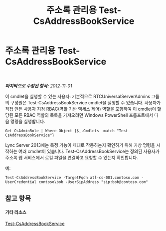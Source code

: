 ﻿---
title: 주소록 관리용 Test-CsAddressBookService
TOCTitle: 주소록 관리용 Test-CsAddressBookService
ms:assetid: b88cea74-41fd-4c0e-9284-7135bff27a27
ms:mtpsurl: https://technet.microsoft.com/ko-kr/library/Gg429720(v=OCS.15)
ms:contentKeyID: 49304829
ms.date: 08/24/2015
mtps_version: v=OCS.15
ms.translationtype: HT
---

# 주소록 관리용 Test-CsAddressBookService

 

_**마지막으로 수정된 항목:** 2012-11-01_

이 cmdlet을 실행할 수 있는 사용자: 기본적으로 RTCUniversalServerAdmins 그룹의 구성원은 Test-CsAddressBookService cmdlet을 실행할 수 있습니다. 사용자가 직접 만든 사용자 지정 RBAC(역할 기반 액세스 제어) 역할을 포함하여 이 cmdlet이 할당된 모든 RBAC 역할의 목록을 가져오려면 Windows PowerShell 프롬프트에서 다음 명령을 실행합니다.

    Get-CsAdminRole | Where-Object {$_.Cmdlets -match "Test-CsAddressBookService"}

Lync Server 2013에는 특정 기능이 제대로 작동하는지 확인하기 위해 가상 명령을 시작하는 여러 cmdlet이 있습니다. Test-CsAddressBookService는 정의된 사용자가 주소록 웹 서비스에서 로컬 파일을 연결하고 요청할 수 있는지 확인합니다.

예:

    Test-CsAddressBookService -TargetFqdn atl-cs-001.contoso.com -UserCredential contoso\bob -UserSipAddress "sip:bob@contoso.com"

## 참고 항목

#### 기타 리소스

[Test-CsAddressBookService](test-csaddressbookservice.md)

